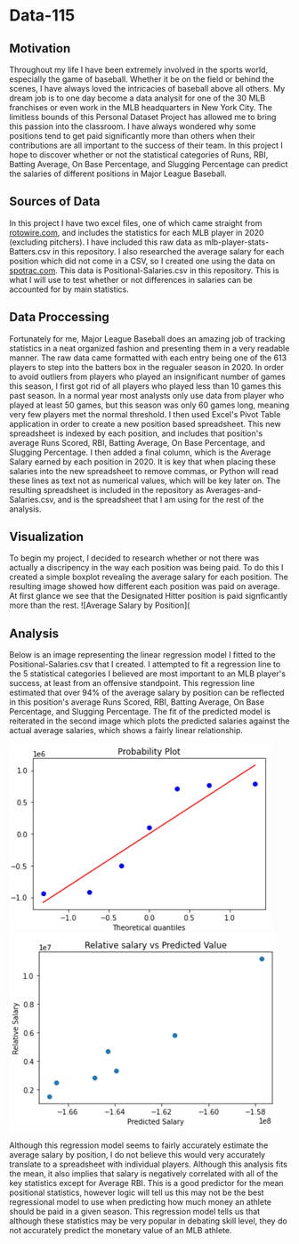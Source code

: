 # Data-115

## Motivation
Throughout my life I have been extremely involved in the sports world, especially the game of baseball. Whether it be on the field or behind the scenes, I have always loved the intricacies of baseball above all others. My dream job is to one day become a data analysit for one of the 30 MLB franchises or even work in the MLB headquarters in New York City. The limitless bounds of this Personal Dataset Project has allowed me to bring this passion into the classroom. I have always wondered why some positions tend to get paid significantly more than others when their contributions are all important to the success of their team. In this project I hope to discover whether or not the statistical categories of Runs, RBI, Batting Average, On Base Percentage, and Slugging Percentage can predict the salaries of different positions in Major League Baseball.

## Sources of Data
In this project I have two excel files, one of which came straight from [rotowire.com](https://www.rotowire.com/baseball/stats.php), and includes the statistics for each MLB player in 2020 (excluding pitchers). I have included this raw data as mlb-player-stats-Batters.csv in this repository. I also researched the average salary for each position which did not come in a CSV, so I created one using the data on [spotrac.com](https://www.spotrac.com/mlb/positional/). This data is Positional-Salaries.csv in this repository. This is what I will use to test whether or not differences in salaries can be accounted for by main statistics.

## Data Proccessing
Fortunately for me, Major League Baseball does an amazing job of tracking statistics in a neat organized fashion and presenting them in a very readable manner. The raw data came formatted with each entry being one of the 613 players to step into the batters box in the regualer season in 2020. In order to avoid outliers from players who played an insignificant number of games this season, I first got rid of all players who played less than 10 games this past season. In a normal year most analysts only use data from player who played at least 50 games, but this season was only 60 games long, meaning very few players met the normal threshold. I then used  Excel's Pivot Table application in order to create a new position based spreadsheet. This new spreadsheet is indexed by each position, and includes that position's average Runs Scored, RBI, Batting Average, On Base Percentage, and Slugging Percentage. I then added a final column, which is the Average Salary earned by each position in 2020. It is key that when placing these salaries into the new spreadsheet to remove commas, or Python will read these lines as text not as numerical values, which will be key later on. The resulting spreadsheet is included in the repository as Averages-and-Salaries.csv, and is the spreadsheet that I am using for the rest of the analysis.

## Visualization
To begin my project, I decided to research whether or not there was actually a discripency in the way each position was being paid. To do this I created a simple boxplot revealing the average salary for each position. The resulting image showed how different each position was paid on average. At first glance we see that the Designated Hitter position is paid signficantly more than the rest.
![Average Salary by Position](
## Analysis
Below is an image representing the linear regression model I fitted to the Positional-Salaries.csv that I created. I attempted to fit a regression line to the 5 statistical categories I believed are most important to an MLB player's success, at least from an offensive standpoint. This regression line estimated that over 94% of the average salary by position can be reflected in this position's average Runs Scored, RBI, Batting Average, On Base Percentage, and Slugging Percentage. The fit of the predicted model is reiterated in the second image which plots the predicted salaries against the actual average salaries, which shows a fairly linear relationship.

![Linear Regression](LinearRegression.png) 
![Predicted vs Actual Salary](https://github.com/Nicholasg19/Data-115/blob/master/Salary%20vs%20Predicted%20Plot.png)

Although this regression model seems to fairly accurately estimate the average salary by position, I do not believe this would very accurately translate to a spreadsheet with individual players. Although this analysis fits the mean, it also implies that salary is negatively correlated with all of the key statistics except for Average RBI. This is a good predictor for the mean positional statistics, however logic will tell us this may not be the best regressional model to use when predicting how much money an athlete should be paid in a given season. This regression model tells us that although these statistics may be very popular in debating skill level, they do not accurately predict the monetary value of an MLB athlete.
